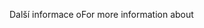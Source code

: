 <span data-ttu-id="d3c00-101">Další informace o</span><span class="sxs-lookup"><span data-stu-id="d3c00-101">For more information about</span></span>